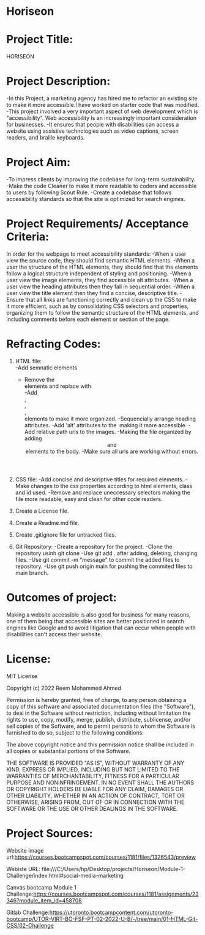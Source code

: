 # Horiseon

# Project Title:
HORISEON

# Project Description:

-In this Project, a marketing agency has hired me to refactor an existing site to make it more accessible.I have worked on starter code that was modified. 
-This project involved a very important aspect of web development which is "accessibility". Web accessibility is an increasingly important consideration for businesses. 
-It ensures that people with disabilities can access a website using assistive technologies such as video captions, screen readers, and braille keyboards.

# Project Aim:

-To impress clients by improving the codebase for long-term sustainability.
-Make the code Cleaner to make it more readable to coders and accessible to users by following Scout Rule.
-Create a codebase that follows accessibility standards so that the site is optimized for search engines.


# Project Requirements/ Acceptance Criteria:

In order for the webpage to meet accessibility standards:
-When a user view the source code, they should find semantic HTML elements.
-When a user the structure of the HTML elements, they should find that the elements follow a logical structure independent of styling and positioning.
-When a user view the image elements, they find accessible alt attributes.
-When a user view the heading attributes then they fall in sequential order.
-When a user view the title element then they  find a concise, descriptive title.
-Ensure that all links are functioning correctly and clean up the CSS to make it more efficient, such as by consolidating CSS selectors and properties, organizing them to follow the semantic structure of the HTML elements, and including comments before each element or section of the page.

# Refracting Codes:
1. HTML file:   
    -Add semnatic elements
    - Remove the <div> elements and replace with <section>
    -Add <main>, <article>, <aside>, <nav> elements to make it more organized.
    -Sequencially arrange heading attributes.
    -Add 'alt' attributes to the <img src> making it more  accessible.
    -Add relative path urls to the images.
    -Making the file organized by adding <header> and <footer> elements to the body.
    -Make sure all urls are working without errors.

2. CSS file:
    -Add concise and descriptive titles for required elements.
    -Make changes to the css properties according to html elements, class and id used.
    -Remove and replace uneccessary selectors making the file more readable, easy and clean for other code readers.
3. Create a License file.
4. Create a Readme.md file.
5. Create .gitignore file for untracked files.

6. Git Repository:
    -Create a repository for the project.
    -Clone the repository usinh git clone <link>
    -Use git add . after adding, deleting, changing files.
    -Use git commit -m "message" to commit the added files to repository.
    -Use git push origin main for pushing the commited files to main branch.


# Outcomes of project:

Making a website accessible is also good for business for many reasons, one of them being that accessible sites are better positioned in search engines like Google and to avoid litigation that can occur when people with disabilities can't access their website.

# License:

MIT License

Copyright (c) 2022 Reem Mohammed Ahmed

Permission is hereby granted, free of charge, to any person obtaining a copy
of this software and associated documentation files (the "Software"), to deal
in the Software without restriction, including without limitation the rights
to use, copy, modify, merge, publish, distribute, sublicense, and/or sell
copies of the Software, and to permit persons to whom the Software is
furnished to do so, subject to the following conditions:

The above copyright notice and this permission notice shall be included in all
copies or substantial portions of the Software.

THE SOFTWARE IS PROVIDED "AS IS", WITHOUT WARRANTY OF ANY KIND, EXPRESS OR
IMPLIED, INCLUDING BUT NOT LIMITED TO THE WARRANTIES OF MERCHANTABILITY,
FITNESS FOR A PARTICULAR PURPOSE AND NONINFRINGEMENT. IN NO EVENT SHALL THE
AUTHORS OR COPYRIGHT HOLDERS BE LIABLE FOR ANY CLAIM, DAMAGES OR OTHER
LIABILITY, WHETHER IN AN ACTION OF CONTRACT, TORT OR OTHERWISE, ARISING FROM,
OUT OF OR IN CONNECTION WITH THE SOFTWARE OR THE USE OR OTHER DEALINGS IN THE
SOFTWARE.


# Project Sources:

Website image url:https://courses.bootcampspot.com/courses/1181/files/1326543/preview

Webiste URL: file:///C:/Users/hp/Desktop/projects/Horiseon/Module-1-Challenge/index.html#social-media-marketing

Canvas bootcamp Module 1 Challenge:https://courses.bootcampspot.com/courses/1181/assignments/23346?module_item_id=458708

Gitlab Challenge:https://utoronto.bootcampcontent.com/utoronto-bootcamp/UTOR-VIRT-BO-FSF-PT-02-2022-U-B/-/tree/main/01-HTML-Git-CSS/02-Challenge
